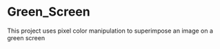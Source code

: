 # Green_Screen
This project uses pixel color manipulation to superimpose an image on a green screen 

